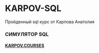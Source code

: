 # KARPOV-SQL
Пройденный sql курс от Карпова Анатолия
### СИМУЛЯТОР SQL

#### [KARPOV.COURSES](https://karpov.courses/simulator-sql)  
